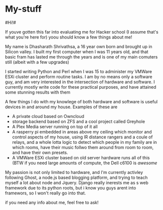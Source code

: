 My-stuff
========


#Hi!#

  If youve gotten this far into evaluating me for Hacker school (I assume that's what you're here for) yoou should know a few things about me!

  My name is Dhasharath Shrivathsa, a 16 year own born and brought up in Silicon valley.
I built my first computer when I was 11 years old, and that basic fram has lasted me through the years and is one of my main comuters still (albeit with a few upgrades)

  I started writing Python and Perl when I was 15 to administer my VMWare ESXi cluster and perform routine tasks. I am by no means only a software guy, and am very interested in the intersection of hardware and software. I currently mostly write code for these practical purposes, and have attained some stunning results with them
  
  A few things I do with my knowlege of both hardware and software is useful devices in and around my house. Examples of these are 
  * A private cloud based on Owncloud
  * storage backend based on ZFS and a cool project called Greyhole
  * A Plex Media server running on top of it all
  * A rasperry pi embedded in areas above my ceiling which monitor and control aspects of my house, using IR distance rangers and a coule of relays, and a whole lotta logic to detect which people in my family are in which rooms, have their music follwo them around from room to room, and have their own presets.
  * A VMWare ESXi cluster based on old server hardware runs all of this (BTW if you need large amounts of compute, the Dell c6100 is *awesome*



  My passion is not only limited to hardware, and I'm currently activley following Ghost, a node.js based blogging platform, and trying to teach myself a lot about node and Jquery. Django really inerests me as s web framework due to its python roots, but i know you guys arent into framewors, so I won't really go into that.
  
  if you need any info about me, feel free to ask!
